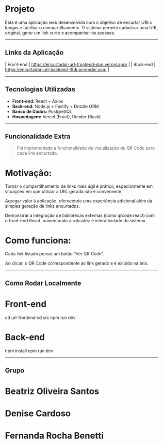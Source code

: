 # Projeto

Esta é uma aplicação web desenvolvida com o objetivo de encurtar URLs longas e facilitar o compartilhamento. O sistema permite cadastrar uma URL original, gerar um link curto e acompanhar os acessos.

---

## Links da Aplicação

| Front-end | https://encurtador-url-frontend-dun.vercel.app/ |
| Back-end | https://encurtador-url-backend-l9dr.onrender.com |

---

## Tecnologias Utilizadas

- **Front-end:** React + Axios
- **Back-end:** Node.js + Fastify + Drizzle ORM
- **Banco de Dados:** PostgreSQL
- **Hospedagem:** Vercel (Front), Render (Back)

---

## Funcionalidade Extra

> Foi implementada a funcionalidade de visualização de QR Code para cada link encurtado.

# Motivação:

Tornar o compartilhamento de links mais ágil e prático, especialmente em situações em que utilizar a URL gerada não é conveniente.

Agregar valor à aplicação, oferecendo uma experiência adicional além da simples geração de links encurtados.

Demonstrar a integração de bibliotecas externas (como qrcode.react) com o front-end React, aumentando a robustez e interatividade do sistema.

# Como funciona:

Cada link listado possui um botão “Ver QR Code”.

Ao clicar, o QR Code correspondente ao link gerado e é exibido na tela.


---

## Como Rodar Localmente

# Front-end

cd url-frontend
cd src
npm run dev

# Back-end

npm install
npm run dev

---

## Grupo

# Beatriz Oliveira Santos
# Denise Cardoso
# Fernanda Rocha Benetti
